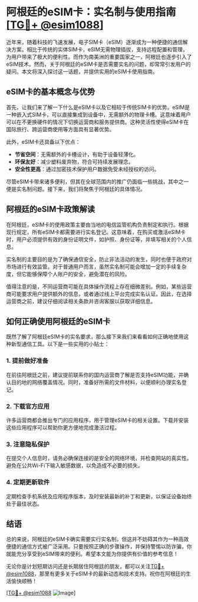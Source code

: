 # 阿根廷的eSIM卡：实名制与使用指南[[TG💪+ @esim1088](https://t.me/s/esim1088)]

近年来，随着科技的飞速发展，电子SIM卡（eSIM）逐渐成为一种便捷的通信解决方案。相比于传统的实体SIM卡，eSIM无需物理插拔，支持远程配置和管理，为用户带来了极大的便利性。而作为南美洲的重要国家之一，阿根廷也逐步引入了eSIM技术。然而，关于阿根廷的eSIM卡是否需要实名的问题，却常常引发用户的疑问。本文将深入探讨这一话题，并提供实用的eSIM卡使用指南。

## eSIM卡的基本概念与优势

首先，让我们来了解一下什么是eSIM卡以及它相较于传统SIM卡的优势。eSIM是一种嵌入式SIM卡，可以直接集成到设备中，无需额外的物理卡槽。这意味着用户可以在不更换硬件的情况下切换运营商和服务提供商。这种灵活性使得eSIM卡在国际旅行、跨运营商使用等方面具有显著优势。

此外，eSIM卡还具备以下优点：
- **节省空间**：无需额外的卡槽设计，有助于设备轻薄化。
- **环保友好**：减少塑料废弃物，符合可持续发展理念。
- **安全性更高**：通过加密技术保护用户数据免受未经授权的访问。

尽管eSIM卡带来诸多便利，但其在全球范围内的推广仍面临一些挑战，其中之一便是实名制问题。接下来，我们将聚焦于阿根廷的具体情况。

## 阿根廷的eSIM卡政策解读

在阿根廷，eSIM卡的使用政策主要由当地的电信监管机构负责制定和执行。根据现行规定，所有eSIM卡都需要进行实名登记。这意味着，在购买或激活eSIM卡时，用户必须提供有效的身份证明文件，如护照、身份证等，并填写相关的个人信息。

实名制的主要目的是为了确保通信安全，防止非法活动的发生，同时也便于政府对市场进行有效监管。对于普通用户而言，虽然实名制可能会增加一定的手续复杂度，但它能够保障个人账户的安全，避免潜在的风险。

值得注意的是，不同运营商可能在具体操作流程上存在细微差别。例如，某些运营商可能要求用户提供额外的信息，或者通过线上平台完成实名认证。因此，在选择运营商之前，建议仔细阅读相关条款并咨询客服以获取详细信息。

## 如何正确使用阿根廷的eSIM卡

既然了解了阿根廷eSIM卡的实名要求，那么接下来我们来看看如何正确地使用这种新型通信工具。以下是一些实用的小贴士：

### 1. 提前做好准备
在前往阿根廷之前，建议提前联系你的国内运营商了解是否支持eSIM功能，并确认目的地的网络覆盖情况。同时，准备好所需的文件材料，以便顺利办理实名登记。

### 2. 下载官方应用
许多运营商都会推出专门的应用程序，用于管理eSIM卡的相关设置。下载并安装这些应用程序可以帮助你更方便地完成激活过程。

### 3. 注意隐私保护
在提交个人信息时，请务必确保连接的是安全的网络环境，并检查网站的真实性。避免在公共Wi-Fi下输入敏感数据，以免造成不必要的损失。

### 4. 定期更新软件
定期检查手机系统及应用程序版本，及时安装最新的补丁和更新，以保证设备始终处于最佳状态。

## 结语

总的来说，阿根廷的eSIM卡确实需要实行实名制，但这并不妨碍其作为一种高效便捷的通信方式被广泛采用。只要按照正确的步骤操作，并保持警惕以防诈骗，你就能充分享受到eSIM带来的便利。希望本文能为你提供有价值的参考信息！

无论你是计划短期访问还是长期居住阿根廷的朋友，都可以关注[TG💪+ @esim1088](https://t.me/s/esim1088)，那里有更多关于eSIM卡的最新动态和技术支持。祝你在阿根廷的生活愉快顺畅！

[[TG💪+ @esim1088](https://t.me/s/esim1088) ![Image](https://i.postimg.cc/4NQfJmqS/Snipaste-2025-05-13-00-14-12.png)]